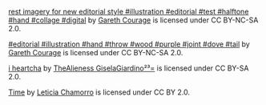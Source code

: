 [rest imagery for new editorial style #illustration #editorial #test #halftone #hand #collage #digital](https://search.creativecommons.org/photos/44433ba5-8aab-4af1-841c-1ea93d84399c) by [Gareth Courage](https://www.flickr.com/photos/88748186@N00) is licensed under CC BY-NC-SA 2.0.

[#editorial #illustration #hand #throw #wood #purple #joint #dove #tail](https://search.creativecommons.org/photos/b66226d4-3dd7-4553-8781-64cd5556573a) by [Gareth Courage](https://www.flickr.com/photos/88748186@N00) is licensed under CC BY-NC-SA 2.0.

[i heartcha](https://search.creativecommons.org/photos/9046bfc1-f25e-4a1a-bd87-cc3cf94e7546) by [TheAlieness GiselaGiardino²³=](https://www.flickr.com/photos/36613169@N00) is licensed under CC BY-SA 2.0.

[Time](https://search.creativecommons.org/photos/1437fef0-a34e-4632-a256-1c9d73d9680c) by [Leticia Chamorro](https://www.flickr.com/photos/43088195@N03) is licensed under CC BY 2.0.

